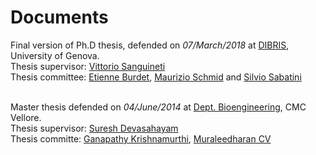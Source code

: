 # Documents #
Final version of Ph.D thesis, defended on _07/March/2018_ at [DIBRIS](https://www.dibris.unige.it/en/), University of Genova. <br/>
Thesis supervisor: [Vittorio Sanguineti](http://www.neurolab.dibris.unige.it/index.php?option=com_content&view=article&id=58&Itemid=61)<br/>
Thesis committee: [Etienne Burdet](https://www.imperial.ac.uk/people/e.burdet), [Maurizio Schmid](http://biolab.uniroma3.it/schmid.php) and [Silvio Sabatini](http://www.pspc.unige.it/Members/index.html) <br/> <br/>

Master thesis defended on _04/June/2014_ at [Dept. Bioengineering](https://bioe-cmcvellore.weebly.com/), CMC Vellore. <br/>
Thesis supervisor: [Suresh Devasahayam](https://bioe-cmcvellore.weebly.com/suresh.html) <br/>
Thesis committe: [Ganapathy Krishnamurthi](https://ed.iitm.ac.in/~gankrish/), [
Muraleedharan CV](https://www.sctimst.ac.in/People/muralicv)

